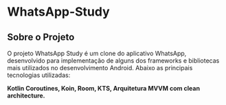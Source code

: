 # WhatsApp-Study
## Sobre o Projeto
O projeto WhatsApp Study é um clone do aplicativo WhatsApp, desenvolvido para implementação de alguns dos frameworks e bibliotecas mais utilizados no desenvolvimento Android. Abaixo as principais tecnologias utilizadas:

**Kotlin Coroutines, Koin, Room, KTS, Arquitetura MVVM com clean architecture.**
